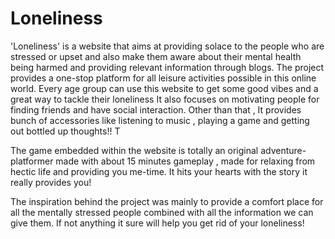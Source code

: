 # Loneliness
'Loneliness' is a website that aims at providing solace to the people who are stressed or upset and also make them aware about their mental health being harmed and providing relevant information through blogs. The project provides a one-stop platform for all leisure activities possible in this online world. 
Every age group can use this website to get some good vibes and a great way to tackle their loneliness
It also focuses on motivating people for finding friends and have social interaction.
Other than that , It provides bunch of accessories like listening to music , playing  a game  and getting out bottled up thoughts!!  T

The game embedded within the website is totally an original adventure-platformer made with about 15 minutes gameplay , made for relaxing from hectic life and providing you me-time. It hits your hearts with the story it really provides you!

The inspiration behind the project was mainly to provide a comfort place for all the mentally stressed people combined with all the information we can give them. 
If not anything it sure will help you get rid of your loneliness!
